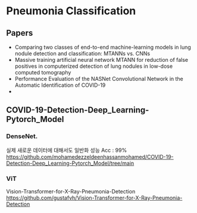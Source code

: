 # Pneumonia Classification

## Papers
- Comparing two classes of end-to-end machine-learning models in lung nodule detection and classification: MTANNs vs. CNNs
- Massive training artificial neural network MTANN for reduction of false positives in computerized detection of lung nodules in low-dose computed tomography
- Performance Evaluation of the NASNet Convolutional Network in the Automatic Identification of COVID-19
- 

## COVID-19-Detection-Deep_Learning-Pytorch_Model
### DenseNet. 
실제 새로운 데이터에 대해서도 일반화 성능 Acc : 99%  
https://github.com/mohamedezzeldeenhassanmohamed/COVID-19-Detection-Deep_Learning-Pytorch_Model/tree/main

### ViT
Vision-Transformer-for-X-Ray-Pneumonia-Detection
https://github.com/gustafvh/Vision-Transformer-for-X-Ray-Pneumonia-Detection

